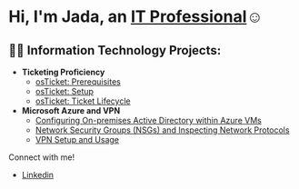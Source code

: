 <h1>Hi, I'm Jada, an <a href="https://www.linkedin.com/in/jada-coleman/">IT Professional</a>☺</h1>

<h2>👨‍💻 Information Technology Projects:</h2>

- <b>Ticketing Proficiency</b>
  - [osTicket: Prerequisites](https://github.com/jsmcoleman/osticket-prereqs)
  - [osTicket: Setup](https://github.com/jsmcoleman/osticket-setup)
  - [osTicket: Ticket Lifecycle](https://github.com/jsmcoleman/osticket-lifecycle)
- <b>Microsoft Azure and VPN</b>
  - [Configuring On-premises Active Directory within Azure VMs](https://github.com/jsmcoleman/configure-ad)
  - [Network Security Groups (NSGs) and Inspecting Network Protocols](https://github.com/jsmcoleman/network-security-groups)
  - [VPN Setup and Usage](https://github.com/jsmcoleman/vpn)

Connect with me!
 
- [Linkedin](https://www.linkedin.com/in/jada-coleman/)


